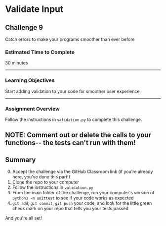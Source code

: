 # Validate Input

## Challenge 9

Catch errors to make your programs smoother than ever before

### Estimated Time to Complete

30 minutes

---

### Learning Objectives

Start adding validation to your code for smoother user experience

---

### Assignment Overview

Follow the instructions in `validation.py` to complete this challenge. 

NOTE: Comment out or delete the calls to your functions-- the tests can't run with them!
---

## Summary

0. Accept the challenge via the GitHub Classroom link (if you're already here, you've done this part!)
1. Clone the repo to your computer
2. Follow the instructions in `validation.py`
3. From the main folder of the challenge, run your computer's version of `python3 -m unittest` to see if your code works as expected
4. `git add`, `git commit`, `git push` your code, and look for the little green check mark on your repo that tells you your tests passed

And you're all set!

